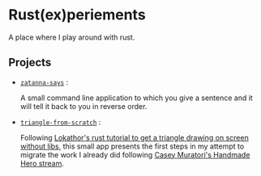 # Rust(ex)periements

A place where I play around with rust.

## Projects

- [`zatanna-says`](https://github.com/Drakesinger/zatanna-says) :
  
  A small command line application to which you give a sentence and it will tell it back to you in reverse order.
- [`triangle-from-scratch`](https://github.com/Drakesinger/triangle-from-scratch) :
  
  Following [Lokathor's rust tutorial to get a triangle drawing on screen without libs](https://rust-tutorials.github.io/triangle-from-scratch/), this small app presents the first steps in my attempt to migrate the work I already did following [Casey Muratori's Handmade Hero stream](https://hero.handmade.network/episode/code).
